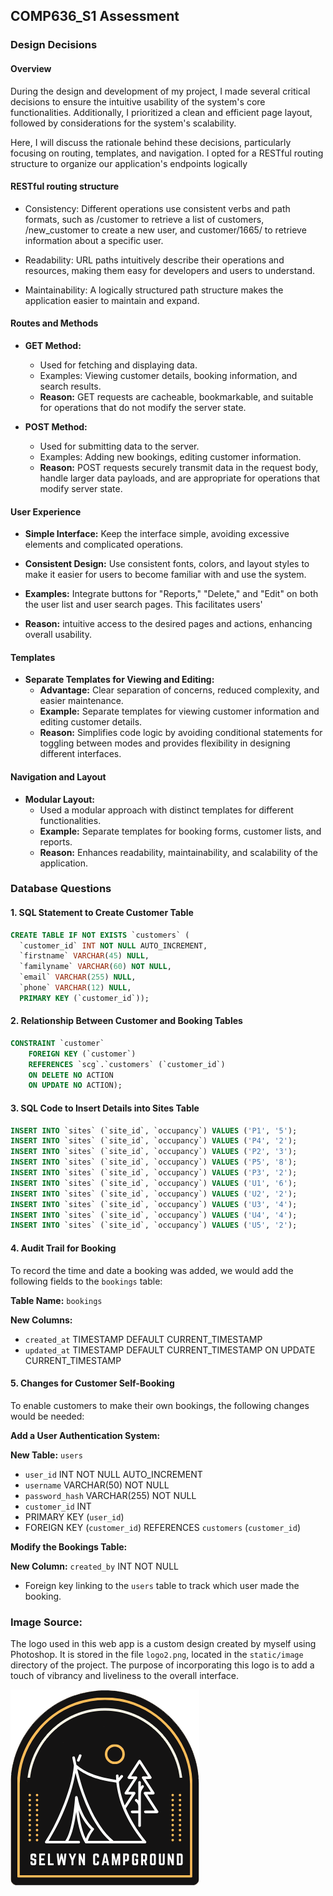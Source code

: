 ## COMP636_S1 Assessment

### Design Decisions

#### Overview
During the design and development of my project, I made several critical decisions to ensure the intuitive usability of the system's core functionalities. Additionally, I prioritized a clean and efficient page layout, followed by considerations for the system's scalability.

Here, I will discuss the rationale behind these decisions, particularly focusing on routing, templates, and navigation.
I opted for a RESTful routing structure to organize our application's endpoints logically 


#### RESTful routing structure


- Consistency: Different operations use consistent verbs and path formats, such as /customer to retrieve a list of customers,  /new_customer to create a new user, and customer/1665/ to retrieve information about a specific user.

- Readability: URL paths intuitively describe their operations and resources, making them easy for developers and users to understand.

- Maintainability: A logically structured path structure makes the application easier to maintain and expand.


#### Routes and Methods
- **GET Method:**
  - Used for fetching and displaying data.
  - Examples: Viewing customer details, booking information, and search results.
  - **Reason:** GET requests are cacheable, bookmarkable, and suitable for operations that do not modify the server state.

- **POST Method:**
  - Used for submitting data to the server.
  - Examples: Adding new bookings, editing customer information.
  - **Reason:** POST requests securely transmit data in the request body, handle larger data payloads, and are appropriate for operations that modify server state.


#### User Experience
- **Simple Interface:** Keep the interface simple, avoiding excessive elements and complicated operations.

- **Consistent Design:** Use consistent fonts, colors, and layout styles to make it easier for users to become familiar with and use the system.
- **Examples:**  Integrate buttons for "Reports," "Delete," and "Edit" on both the user list and user search pages. This facilitates users' 
 - **Reason:** intuitive access to the desired pages and actions, enhancing overall usability.


#### Templates
- **Separate Templates for Viewing and Editing:**
  - **Advantage:** Clear separation of concerns, reduced complexity, and easier maintenance.
  - **Example:** Separate templates for viewing customer information and editing customer details. 
  - **Reason:** Simplifies code logic by avoiding conditional statements for toggling between modes and provides flexibility in designing different interfaces.

#### Navigation and Layout
- **Modular Layout:**
  - Used a modular approach with distinct templates for different functionalities.
  - **Example:** Separate templates for booking forms, customer lists, and reports.
  - **Reason:** Enhances readability, maintainability, and scalability of the application.



### Database Questions

#### 1. SQL Statement to Create Customer Table
```sql
CREATE TABLE IF NOT EXISTS `customers` (
  `customer_id` INT NOT NULL AUTO_INCREMENT,
  `firstname` VARCHAR(45) NULL,
  `familyname` VARCHAR(60) NOT NULL,
  `email` VARCHAR(255) NULL,
  `phone` VARCHAR(12) NULL,
  PRIMARY KEY (`customer_id`));

```

#### 2. Relationship Between Customer and Booking Tables
```sql
CONSTRAINT `customer`
    FOREIGN KEY (`customer`)
    REFERENCES `scg`.`customers` (`customer_id`)
    ON DELETE NO ACTION
    ON UPDATE NO ACTION);

```


#### 3. SQL Code to Insert Details into Sites Table

```sql
INSERT INTO `sites` (`site_id`, `occupancy`) VALUES ('P1', '5');
INSERT INTO `sites` (`site_id`, `occupancy`) VALUES ('P4', '2');
INSERT INTO `sites` (`site_id`, `occupancy`) VALUES ('P2', '3');
INSERT INTO `sites` (`site_id`, `occupancy`) VALUES ('P5', '8');
INSERT INTO `sites` (`site_id`, `occupancy`) VALUES ('P3', '2');
INSERT INTO `sites` (`site_id`, `occupancy`) VALUES ('U1', '6');
INSERT INTO `sites` (`site_id`, `occupancy`) VALUES ('U2', '2');
INSERT INTO `sites` (`site_id`, `occupancy`) VALUES ('U3', '4');
INSERT INTO `sites` (`site_id`, `occupancy`) VALUES ('U4', '4');
INSERT INTO `sites` (`site_id`, `occupancy`) VALUES ('U5', '2');

```


#### 4. Audit Trail for Booking
To record the time and date a booking was added, we would add the following fields to the `bookings` table:

**Table Name:** `bookings`

**New Columns:**
- `created_at` TIMESTAMP DEFAULT CURRENT_TIMESTAMP
- `updated_at` TIMESTAMP DEFAULT CURRENT_TIMESTAMP ON UPDATE CURRENT_TIMESTAMP

#### 5. Changes for Customer Self-Booking
To enable customers to make their own bookings, the following changes would be needed:

**Add a User Authentication System:**

**New Table:** `users`
- `user_id` INT NOT NULL AUTO_INCREMENT
- `username` VARCHAR(50) NOT NULL
- `password_hash` VARCHAR(255) NOT NULL
- `customer_id` INT
- PRIMARY KEY (`user_id`)
- FOREIGN KEY (`customer_id`) REFERENCES `customers` (`customer_id`)

**Modify the Bookings Table:**

**New Column:** `created_by` INT NOT NULL
- Foreign key linking to the `users` table to track which user made the booking.


### Image Source:

The logo used in this web app is a custom design created by myself using Photoshop. It is stored in the file `logo2.png`, located in the `static/image` directory of the project. The purpose of incorporating this logo is to add a touch of vibrancy and liveliness to the overall interface.
  
![Logo](static/images/logo2.png)




